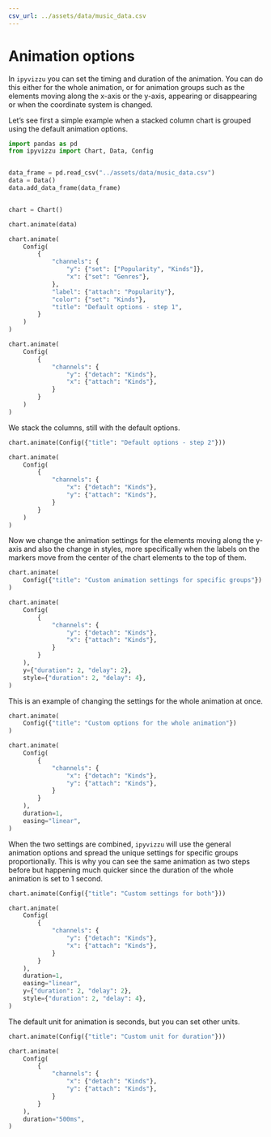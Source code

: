 ```yaml
---
csv_url: ../assets/data/music_data.csv
---
```


# Animation options

In `ipyvizzu` you can set the timing and duration of the animation. You can do
this either for the whole animation, or for animation groups such as the
elements moving along the x-axis or the y-axis, appearing or disappearing or
when the coordinate system is changed.

Let’s see first a simple example when a stacked column chart is grouped using
the default animation options.

<div id="tutorial_01"></div>

```python
import pandas as pd
from ipyvizzu import Chart, Data, Config


data_frame = pd.read_csv("../assets/data/music_data.csv")
data = Data()
data.add_data_frame(data_frame)


chart = Chart()

chart.animate(data)

chart.animate(
    Config(
        {
            "channels": {
                "y": {"set": ["Popularity", "Kinds"]},
                "x": {"set": "Genres"},
            },
            "label": {"attach": "Popularity"},
            "color": {"set": "Kinds"},
            "title": "Default options - step 1",
        }
    )
)

chart.animate(
    Config(
        {
            "channels": {
                "y": {"detach": "Kinds"},
                "x": {"attach": "Kinds"},
            }
        }
    )
)
```

We stack the columns, still with the default options.

<div id="tutorial_02"></div>

```python
chart.animate(Config({"title": "Default options - step 2"}))

chart.animate(
    Config(
        {
            "channels": {
                "x": {"detach": "Kinds"},
                "y": {"attach": "Kinds"},
            }
        }
    )
)
```

Now we change the animation settings for the elements moving along the y-axis
and also the change in styles, more specifically when the labels on the markers
move from the center of the chart elements to the top of them.

<div id="tutorial_03"></div>

```python
chart.animate(
    Config({"title": "Custom animation settings for specific groups"})
)

chart.animate(
    Config(
        {
            "channels": {
                "y": {"detach": "Kinds"},
                "x": {"attach": "Kinds"},
            }
        }
    ),
    y={"duration": 2, "delay": 2},
    style={"duration": 2, "delay": 4},
)
```

This is an example of changing the settings for the whole animation at once.

<div id="tutorial_04"></div>

```python
chart.animate(
    Config({"title": "Custom options for the whole animation"})
)

chart.animate(
    Config(
        {
            "channels": {
                "x": {"detach": "Kinds"},
                "y": {"attach": "Kinds"},
            }
        }
    ),
    duration=1,
    easing="linear",
)
```

When the two settings are combined, `ipyvizzu` will use the general animation
options and spread the unique settings for specific groups proportionally. This
is why you can see the same animation as two steps before but happening much
quicker since the duration of the whole animation is set to 1 second.

<div id="tutorial_05"></div>

```python
chart.animate(Config({"title": "Custom settings for both"}))

chart.animate(
    Config(
        {
            "channels": {
                "y": {"detach": "Kinds"},
                "x": {"attach": "Kinds"},
            }
        }
    ),
    duration=1,
    easing="linear",
    y={"duration": 2, "delay": 2},
    style={"duration": 2, "delay": 4},
)
```

The default unit for animation is seconds, but you can set other units.

<div id="tutorial_06"></div>

```python
chart.animate(Config({"title": "Custom unit for duration"}))

chart.animate(
    Config(
        {
            "channels": {
                "x": {"detach": "Kinds"},
                "y": {"attach": "Kinds"},
            }
        }
    ),
    duration="500ms",
)
```

<script src="./animation_options.js"></script>
